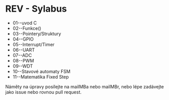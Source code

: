 # REV - Sylabus

* 01--uvod C
* 02--Funkce()
* 03--Pointery/Struktury
* 04--GPIO
* 05--Interrupt/Timer
* 06--UART
* 07--ADC
* 08--PWM
* 09--WDT
* 10--Stavové automaty FSM
* 11--Matematika Fixed Step


Náměty na úpravy posílejte na mailMBa nebo mailMBr, nebo lépe zadávejte jako issue nebo rovnou pull request.

